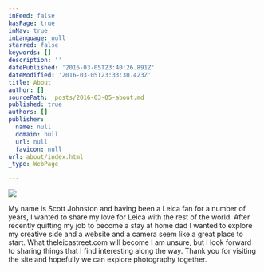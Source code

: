 ```yaml
---
inFeed: false
hasPage: true
inNav: true
inLanguage: null
starred: false
keywords: []
description: ''
datePublished: '2016-03-05T23:40:26.891Z'
dateModified: '2016-03-05T23:33:30.423Z'
title: About
author: []
sourcePath: _posts/2016-03-05-about.md
published: true
authors: []
publisher:
  name: null
  domain: null
  url: null
  favicon: null
url: about/index.html
_type: WebPage

---
```

![](https://s3-us-west-2.amazonaws.com/the-grid-img/p/3e649b6b1a96c8870a0060b5a1e2c2b4186775d6.jpg)

My name is Scott Johnston and having been a Leica fan for a number of years, I wanted to share my love for Leica with the rest of the world. After recently quitting my job to become a stay at home dad I wanted to explore my creative side and a website and a camera seem like a great place to start. What theleicastreet.com will become I am unsure, but I look forward to sharing things that I find interesting along the way. Thank you for visiting the site and hopefully we can explore photography together.